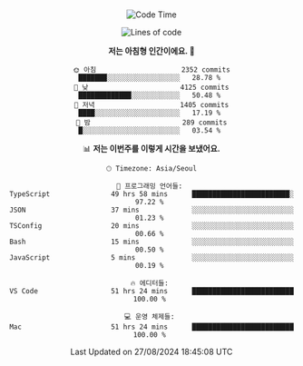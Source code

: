 <div align="center">

<br />

 <!--START_SECTION:waka-->
![Code Time](http://img.shields.io/badge/Code%20Time-3%2C055%20hrs%2017%20mins-blue)

![Lines of code](https://img.shields.io/badge/%EC%A0%80%EB%8A%94%20%EC%97%AC%ED%83%9C%EA%B9%8C%EC%A7%80%20-4.2%20million%20%EC%A4%84%EC%9D%98%20%EC%BD%94%EB%93%9C%EB%A5%BC%20%EC%9E%91%EC%84%B1%ED%96%88%EC%96%B4%EC%9A%94.-blue)

**저는 아침형 인간이에요. 🐤** 

```text
🌞 아침                     2352 commits        ███████░░░░░░░░░░░░░░░░░░   28.78 % 
🌆 낮　                     4125 commits        █████████████░░░░░░░░░░░░   50.48 % 
🌃 저녁                     1405 commits        ████░░░░░░░░░░░░░░░░░░░░░   17.19 % 
🌙 밤　                     289 commits         █░░░░░░░░░░░░░░░░░░░░░░░░   03.54 % 
```


📊 **저는 이번주를 이렇게 시간을 보냈어요.** 

```text
🕑︎ Timezone: Asia/Seoul

💬 프로그래밍 언어들: 
TypeScript               49 hrs 58 mins      ████████████████████████░   97.22 % 
JSON                     37 mins             ░░░░░░░░░░░░░░░░░░░░░░░░░   01.23 % 
TSConfig                 20 mins             ░░░░░░░░░░░░░░░░░░░░░░░░░   00.66 % 
Bash                     15 mins             ░░░░░░░░░░░░░░░░░░░░░░░░░   00.50 % 
JavaScript               5 mins              ░░░░░░░░░░░░░░░░░░░░░░░░░   00.19 % 

🔥 에디터들: 
VS Code                  51 hrs 24 mins      █████████████████████████   100.00 % 

💻 운영 체제들: 
Mac                      51 hrs 24 mins      █████████████████████████   100.00 % 
```


 Last Updated on 27/08/2024 18:45:08 UTC
<!--END_SECTION:waka-->

</div>

